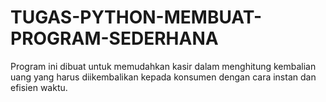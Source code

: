 # TUGAS-PYTHON-MEMBUAT-PROGRAM-SEDERHANA
Program ini dibuat untuk memudahkan kasir dalam menghitung kembalian uang yang harus diikembalikan kepada konsumen dengan cara instan dan efisien waktu.
